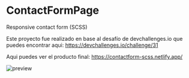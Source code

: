 # ContactFormPage
Responsive contact form (SCSS)

Este proyecto fue realizado en base al desafío de devchallenges.io que puedes encontrar aqui: https://devchallenges.io/challenge/31

Aqui puedes ver el producto final: https://contactform-scss.netlify.app/

![preview](https://github.com/VickyAzola/ContactFormPage/assets/116470398/0a0b5347-6758-466f-8062-60bb5282878b)
